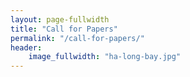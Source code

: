 ```yaml
---
layout: page-fullwidth
title: "Call for Papers"
permalink: "/call-for-papers/"
header:
    image_fullwidth: "ha-long-bay.jpg"
---
```

